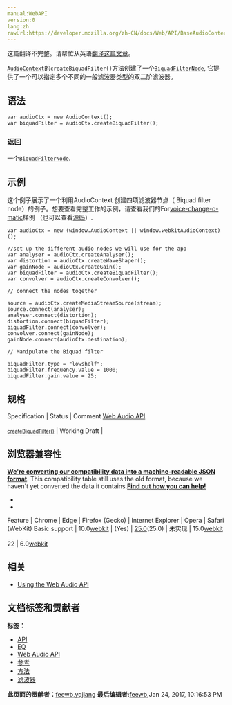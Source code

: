 ```yaml
---
manual:WebAPI
version:0
lang:zh
rawUrl:https://developer.mozilla.org/zh-CN/docs/Web/API/BaseAudioContext/createBiquadFilter
---
```




这篇翻译不完整。请帮忙从英语[翻译这篇文章](%22914 "")。






[`AudioContext`](%2544 "AudioContext接口表示由音频模块连接而成的音频处理图，每个模块对应一个AudioNode。AudioContext可以控制它所包含的节点的创建，以及音频处理、解码操作的执行。做任何事情之前都要先创建AudioContext对象，因为一切都发生在这个环境之中。")的`createBiquadFilter()`方法创建了一个[`BiquadFilterNode`](%2563 "BiquadFilterNode接口表示一个简单低阶滤波器(双二阶滤波器), 通过 AudioContext.createBiquadFilter() 方法创建. 它是一个能表示不同类型的过滤器，声调控制设备，图形均衡器的AudioNode ."), 它提供了一个可以指定多个不同的一般滤波器类型的双二阶滤波器。



## 语法<a name="语法"></a>

```
var audioCtx = new AudioContext();
var biquadFilter = audioCtx.createBiquadFilter();
```

### 返回<a name="Description"></a>


一个[`BiquadFilterNode`](%2563 "BiquadFilterNode接口表示一个简单低阶滤波器(双二阶滤波器), 通过 AudioContext.createBiquadFilter() 方法创建. 它是一个能表示不同类型的过滤器，声调控制设备，图形均衡器的AudioNode .").


## 示例<a name="Example"></a>


这个例子展示了一个利用AudioContext 创建四项滤波器节点（ Biquad filter node）的例子。想要查看完整工作的示例，请查看我们的For[voice-change-o-matic](%3848 "")样例 （也可以查看[源码](%4130 "")）.


```
var audioCtx = new (window.AudioContext || window.webkitAudioContext)();

//set up the different audio nodes we will use for the app
var analyser = audioCtx.createAnalyser();
var distortion = audioCtx.createWaveShaper();
var gainNode = audioCtx.createGain();
var biquadFilter = audioCtx.createBiquadFilter();
var convolver = audioCtx.createConvolver();

// connect the nodes together

source = audioCtx.createMediaStreamSource(stream);
source.connect(analyser);
analyser.connect(distortion);
distortion.connect(biquadFilter);
biquadFilter.connect(convolver);
convolver.connect(gainNode);
gainNode.connect(audioCtx.destination);

// Manipulate the Biquad filter

biquadFilter.type = "lowshelf";
biquadFilter.frequency.value = 1000;
biquadFilter.gain.value = 25;
```

## 规格<a name="规格"></a>
Specification | Status | Comment 
[Web Audio API<br></br><small>createBiquadFilter()</small>](%22915 "") | Working Draft |  


## 浏览器兼容性<a name="浏览器兼容性"></a>


**[We&#39;re converting our compatibility data into a machine-readable JSON format](%3344 "")**. This compatibility table still uses the old format, because we haven&#39;t yet converted the data it contains.**[Find out how you can help!](%3392 "")**


* 
* 
Feature | Chrome | Edge | Firefox (Gecko) | Internet Explorer | Opera | Safari (WebKit) 
Basic support | 10.0[webkit](%3568 "The name of this feature is prefixed with 'webkit' as this browser considers it experimental") | (Yes) | [25.0](%3679 "Released on 2013-10-29.")(25.0) | 未实现 | 15.0[webkit](%3568 "The name of this feature is prefixed with 'webkit' as this browser considers it experimental")<br></br>22 | 6.0[webkit](%3568 "The name of this feature is prefixed with 'webkit' as this browser considers it experimental") 





## <a name="sect1"></a>

## 相关<a name="相关"></a>

* [Using the Web Audio API](%3811 "")



## 文档标签和贡献者
**标签：**
* [API](%50 "")
* [EQ](%22916 "")
* [Web Audio API](%3830 "")
* [参考](%9539 "")
* [方法](%22767 "")
* [滤波器](%22917 "")

**此页面的贡献者：**[feewb](%22918 ""),[yqjiang](%3813 "")
**最后编辑者:**[feewb](%22918 ""),<time>Jan 24, 2017, 10:16:53 PM</time>


